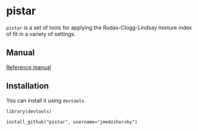 # pistar

`pistar` is a set of tools for applying the Rudas-Clogg-Lindsay mixture 
index of fit in a variety of settings.


## Manual

[Reference manual](pistar_0.5.2_manual.pdf)


## Installation

You can install it using `devtools`

`library(devtools)`

`install_github("pistar", username="jmedzihorsky")`

